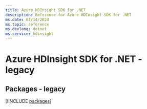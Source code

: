 ```yaml
---
title: Azure HDInsight SDK for .NET
description: Reference for Azure HDInsight SDK for .NET
ms.date: 03/14/2024
ms.topic: reference
ms.devlang: dotnet
ms.service: hdinsight
---
```

# Azure HDInsight SDK for .NET - legacy
## Packages - legacy
[!INCLUDE [packages](hdinsight-index.md)]